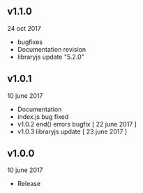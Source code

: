 ## v1.1.0
24 oct 2017

* bugfixes
* Documentation revision
* libraryjs update "5.2.0"

## v1.0.1
10 june 2017

* Documentation
* index.js bug fixed
* v1.0.2 end() errors bugfix [ 22 june 2017 ]
* v1.0.3 libraryjs update [ 23 june 2017 ]

## v1.0.0
10 june 2017

* Release